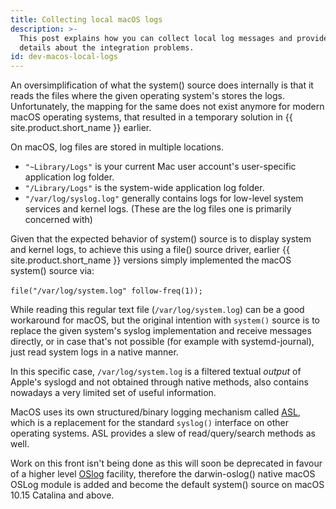 ```yaml
---
title: Collecting local macOS logs
description: >-
  This post explains how you can collect local log messages and provides some
  details about the integration problems.
id: dev-macos-local-logs
---
```


An oversimplification of what the system() source does internally is that it reads the files where the given operating system's stores the logs. Unfortunately, the mapping for the same does not exist anymore for modern macOS operating systems, that resulted in a temporary solution in {{ site.product.short_name }} earlier.&#x20;

On macOS, log files are stored in multiple locations.&#x20;

* `"~Library/Logs"` is your current Mac user account's user-specific application log folder.
* `"/Library/Logs"` is the system-wide application log folder.
* `"/var/log/syslog.log"` generally contains logs for low-level system services and kernel logs. (These are the log files one is primarily concerned with)&#x20;

Given that the expected behavior of system() source is to display system and kernel logs, to achieve this using a file() source driver, earlier {{ site.product.short_name }} versions simply implemented the macOS system() source via: \
\
`file("/var/log/system.log" follow-freq(1));`

While reading this regular text file (`/var/log/system.log`) can be a good workaround for macOS, but the original intention with `system()` source is to replace the given system's syslog implementation and receive messages directly, or in case that's not possible (for example with systemd-journal), just read system logs in a native manner.&#x20;

In this specific case, `/var/log/system.log` is a filtered textual _output_ of Apple's syslogd and not obtained through native methods, also contains nowadays a very limited set of useful information.

MacOS uses its own structured/binary logging mechanism called [ASL](https://developer.apple.com/library/archive/documentation/System/Conceptual/ManPages\_iPhoneOS/man3/asl.3.html), which is a replacement for the standard `syslog()` interface on other operating systems. ASL provides a slew of read/query/search methods as well.&#x20;

Work on this front isn't being done as this will soon be deprecated in favour of a higher level [OSlog](https://developer.apple.com/documentation/oslog) facility, therefore the darwin-oslog() native macOS OSLog module is added and become the default system() source on macOS 10.15 Catalina and above.&#x20;
